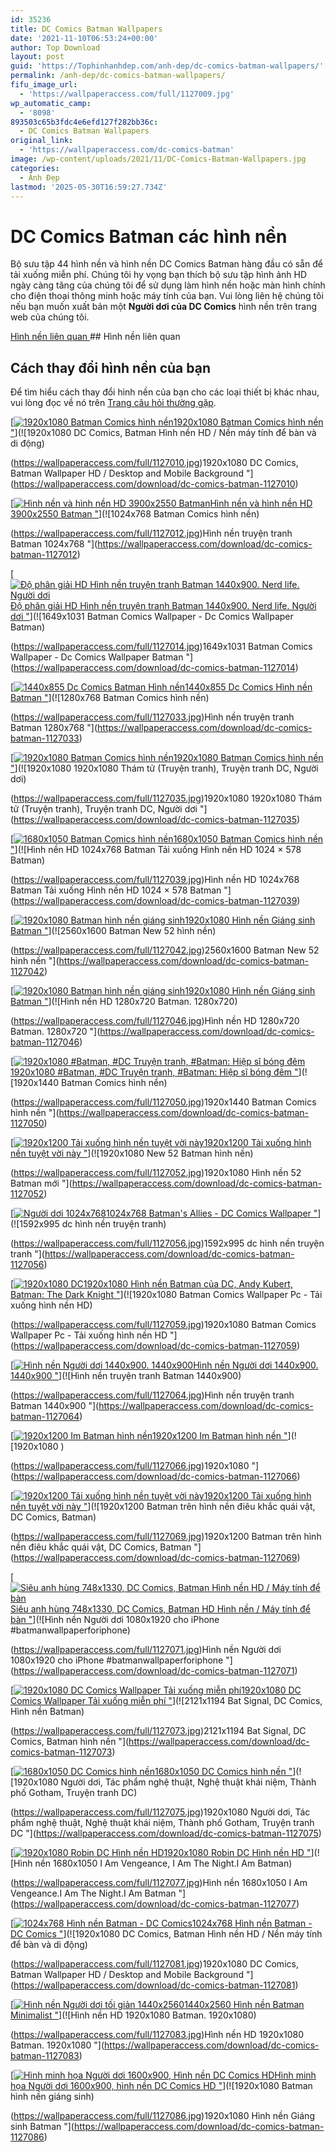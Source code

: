 ```yaml
---
id: 35236
title: DC Comics Batman Wallpapers
date: '2021-11-10T06:53:24+00:00'
author: Top Download
layout: post
guid: 'https://Tophinhanhdep.com/anh-dep/dc-comics-batman-wallpapers/'
permalink: /anh-dep/dc-comics-batman-wallpapers/
fifu_image_url:
  - 'https://wallpaperaccess.com/full/1127009.jpg'
wp_automatic_camp:
  - '8098'
893503c65b3fdc4e6efd127f282bb36c:
  - DC Comics Batman Wallpapers
original_link:
  - 'https://wallpaperaccess.com/dc-comics-batman'
image: /wp-content/uploads/2021/11/DC-Comics-Batman-Wallpapers.jpg
categories:
  - Ảnh Đẹp
lastmod: '2025-05-30T16:59:27.734Z'
---
```

# DC Comics Batman các hình nền

Bộ sưu tập 44 hình nền và hình nền DC Comics Batman hàng đầu có sẵn để tải xuống miễn phí. Chúng tôi hy vọng bạn thích bộ sưu tập hình ảnh HD ngày càng tăng của chúng tôi để sử dụng làm hình nền hoặc màn hình chính cho điện thoại thông minh hoặc máy tính của bạn. Vui lòng liên hệ chúng tôi nếu bạn muốn xuất bản một **Người dơi của DC Comics** hình nền trên trang web của chúng tôi.

[Hình nền liên quan ](#related) ## Hình nền liên quan

## Cách thay đổi hình nền của bạn

Để tìm hiểu cách thay đổi hình nền của bạn cho các loại thiết bị khác nhau, vui lòng đọc về nó trên [Trang câu hỏi thường gặp](https://tophinhanhdep.com/faq/).

  
[[![1920x1080 Batman Comics hình nền](https://wallpaperaccess.com/full/1127009.jpg)1920x1080 Batman Comics hình nền "](https://wallpaperaccess.com/download/dc-comics-batman-1127009)](![1920x1080 DC Comics, Batman Hình nền HD / Nền máy tính để bàn và di động)

(https://wallpaperaccess.com/full/1127010.jpg)1920x1080 DC Comics, Batman Wallpaper HD / Desktop and Mobile Background "](https://wallpaperaccess.com/download/dc-comics-batman-1127010)

[[![Hình nền và hình nền HD 3900x2550 Batman](https://wallpaperaccess.com/full/151839.jpg)Hình nền và hình nền HD 3900x2550 Batman "](https://wallpaperaccess.com/download/dc-comics-batman-151839)](![1024x768 Batman Comics hình nền)

(https://wallpaperaccess.com/full/1127012.jpg)Hình nền truyện tranh Batman 1024x768 "](https://wallpaperaccess.com/download/dc-comics-batman-1127012)

[[![Độ phân giải HD Hình nền truyện tranh Batman 1440x900.  Nerd life.  Người dơi](https://wallpaperaccess.com/full/1127013.jpg)Độ phân giải HD Hình nền truyện tranh Batman 1440x900. Nerd life. Người dơi "](https://wallpaperaccess.com/download/dc-comics-batman-1127013)](![1649x1031 Batman Comics Wallpaper - Dc Comics Wallpaper Batman)

(https://wallpaperaccess.com/full/1127014.jpg)1649x1031 Batman Comics Wallpaper - Dc Comics Wallpaper Batman "](https://wallpaperaccess.com/download/dc-comics-batman-1127014)

[[![1440x855 Dc Comics Batman Hình nền](https://wallpaperaccess.com/full/1127031.jpg)1440x855 Dc Comics Hình nền Batman "](https://wallpaperaccess.com/download/dc-comics-batman-1127031)](![1280x768 Batman Comics hình nền)

(https://wallpaperaccess.com/full/1127033.jpg)Hình nền truyện tranh Batman 1280x768 "](https://wallpaperaccess.com/download/dc-comics-batman-1127033)

[[![1920x1080 Batman Comics hình nền](https://wallpaperaccess.com/full/328894.jpg)1920x1080 Batman Comics hình nền "](https://wallpaperaccess.com/download/dc-comics-batman-328894)](![1920x1080 1920x1080 Thám tử (Truyện tranh), Truyện tranh DC, Người dơi)

(https://wallpaperaccess.com/full/1127035.jpg)1920x1080 1920x1080 Thám tử (Truyện tranh), Truyện tranh DC, Người dơi "](https://wallpaperaccess.com/download/dc-comics-batman-1127035)

[[![1680x1050 Batman Comics hình nền](https://wallpaperaccess.com/full/1127036.jpg)1680x1050 Batman Comics hình nền "](https://wallpaperaccess.com/download/dc-comics-batman-1127036)](![Hình nền HD 1024x768 Batman Tải xuống Hình nền HD 1024 × 578 Batman)

(https://wallpaperaccess.com/full/1127039.jpg)Hình nền HD 1024x768 Batman Tải xuống Hình nền HD 1024 × 578 Batman "](https://wallpaperaccess.com/download/dc-comics-batman-1127039)

[[![1920x1080 Batman hình nền giáng sinh](https://wallpaperaccess.com/full/1127040.jpg)1920x1080 Hình nền Giáng sinh Batman "](https://wallpaperaccess.com/download/dc-comics-batman-1127040)](![2560x1600 Batman New 52 hình nền)

(https://wallpaperaccess.com/full/1127042.jpg)2560x1600 Batman New 52 hình nền "](https://wallpaperaccess.com/download/dc-comics-batman-1127042)

[[![1920x1080 Batman hình nền giáng sinh](https://wallpaperaccess.com/full/1127044.jpg)1920x1080 Hình nền Giáng sinh Batman "](https://wallpaperaccess.com/download/dc-comics-batman-1127044)](![Hình nền HD 1280x720 Batman.  1280x720)

(https://wallpaperaccess.com/full/1127046.jpg)Hình nền HD 1280x720 Batman. 1280x720 "](https://wallpaperaccess.com/download/dc-comics-batman-1127046)

[[![1920x1080 #Batman, #DC Truyện tranh, #Batman: Hiệp sĩ bóng đêm](https://wallpaperaccess.com/full/1127048.jpg)1920x1080 #Batman, #DC Truyện tranh, #Batman: Hiệp sĩ bóng đêm "](https://wallpaperaccess.com/download/dc-comics-batman-1127048)](![1920x1440 Batman Comics hình nền)

(https://wallpaperaccess.com/full/1127050.jpg)1920x1440 Batman Comics hình nền "](https://wallpaperaccess.com/download/dc-comics-batman-1127050)

[[![1920x1200 Tải xuống hình nền tuyệt vời này](https://wallpaperaccess.com/full/1127051.jpg)1920x1200 Tải xuống hình nền tuyệt vời này "](https://wallpaperaccess.com/download/dc-comics-batman-1127051)](![1920x1080 New 52 Batman hình nền)

(https://wallpaperaccess.com/full/1127052.jpg)1920x1080 Hình nền 52 Batman mới "](https://wallpaperaccess.com/download/dc-comics-batman-1127052)

[[![Người dơi 1024x768](https://wallpaperaccess.com/full/1127055.jpg)1024x768 Batman's Allies - DC Comics Wallpaper "](https://wallpaperaccess.com/download/dc-comics-batman-1127055)](![1592x995 dc hình nền truyện tranh)

(https://wallpaperaccess.com/full/1127056.jpg)1592x995 dc hình nền truyện tranh "](https://wallpaperaccess.com/download/dc-comics-batman-1127056)

[[![1920x1080 DC](https://wallpaperaccess.com/full/1127057.jpg)1920x1080 Hình nền Batman của DC, Andy Kubert, Batman: The Dark Knight "](https://wallpaperaccess.com/download/dc-comics-batman-1127057)](![1920x1080 Batman Comics Wallpaper Pc - Tải xuống hình nền HD)

(https://wallpaperaccess.com/full/1127059.jpg)1920x1080 Batman Comics Wallpaper Pc - Tải xuống hình nền HD "](https://wallpaperaccess.com/download/dc-comics-batman-1127059)

[[![Hình nền Người dơi 1440x900.  1440x900](https://wallpaperaccess.com/full/1127061.jpg)Hình nền Người dơi 1440x900. 1440x900 "](https://wallpaperaccess.com/download/dc-comics-batman-1127061)](![Hình nền truyện tranh Batman 1440x900)

(https://wallpaperaccess.com/full/1127064.jpg)Hình nền truyện tranh Batman 1440x900 "](https://wallpaperaccess.com/download/dc-comics-batman-1127064)

[[![1920x1200 Im Batman hình nền](https://wallpaperaccess.com/full/1127065.jpg)1920x1200 Im Batman hình nền "](https://wallpaperaccess.com/download/dc-comics-batman-1127065)](![1920x1080 )

(https://wallpaperaccess.com/full/1127066.jpg)1920x1080 "](https://wallpaperaccess.com/download/dc-comics-batman-1127066)

[[![1920x1200 Tải xuống hình nền tuyệt vời này](https://wallpaperaccess.com/full/1127067.jpg)1920x1200 Tải xuống hình nền tuyệt vời này "](https://wallpaperaccess.com/download/dc-comics-batman-1127067)](![1920x1200 Batman trên hình nền điêu khắc quái vật, DC Comics, Batman)

(https://wallpaperaccess.com/full/1127069.jpg)1920x1200 Batman trên hình nền điêu khắc quái vật, DC Comics, Batman "](https://wallpaperaccess.com/download/dc-comics-batman-1127069)

[[![Siêu anh hùng 748x1330, DC Comics, Batman Hình nền HD / Máy tính để bàn](https://wallpaperaccess.com/full/1127070.jpg)Siêu anh hùng 748x1330, DC Comics, Batman HD Hình nền / Máy tính để bàn "](https://wallpaperaccess.com/download/dc-comics-batman-1127070)](![Hình nền Người dơi 1080x1920 cho iPhone #batmanwallpaperforiphone)

(https://wallpaperaccess.com/full/1127071.jpg)Hình nền Người dơi 1080x1920 cho iPhone #batmanwallpaperforiphone "](https://wallpaperaccess.com/download/dc-comics-batman-1127071)

[[![1920x1080 DC Comics Wallpaper Tải xuống miễn phí](https://wallpaperaccess.com/full/328988.jpg)1920x1080 DC Comics Wallpaper Tải xuống miễn phí "](https://wallpaperaccess.com/download/dc-comics-batman-328988)](![2121x1194 Bat Signal, DC Comics, Hình nền Batman)

(https://wallpaperaccess.com/full/1127073.jpg)2121x1194 Bat Signal, DC Comics, Batman hình nền "](https://wallpaperaccess.com/download/dc-comics-batman-1127073)

[[![1680x1050 DC Comics hình nền](https://wallpaperaccess.com/full/1127074.jpg)1680x1050 DC Comics hình nền "](https://wallpaperaccess.com/download/dc-comics-batman-1127074)](![1920x1080 Người dơi, Tác phẩm nghệ thuật, Nghệ thuật khái niệm, Thành phố Gotham, Truyện tranh DC)

(https://wallpaperaccess.com/full/1127075.jpg)1920x1080 Người dơi, Tác phẩm nghệ thuật, Nghệ thuật khái niệm, Thành phố Gotham, Truyện tranh DC "](https://wallpaperaccess.com/download/dc-comics-batman-1127075)

[[![1920x1080 Robin DC Hình nền HD](https://wallpaperaccess.com/full/1127076.jpg)1920x1080 Robin DC Hình nền HD "](https://wallpaperaccess.com/download/dc-comics-batman-1127076)](![Hình nền 1680x1050 I Am Vengeance, I Am The Night.I Am Batman)

(https://wallpaperaccess.com/full/1127077.jpg)Hình nền 1680x1050 I Am Vengeance.I Am The Night.I Am Batman "](https://wallpaperaccess.com/download/dc-comics-batman-1127077)

[[![1024x768 Hình nền Batman - DC Comics](https://wallpaperaccess.com/full/1127080.jpg)1024x768 Hình nền Batman - DC Comics "](https://wallpaperaccess.com/download/dc-comics-batman-1127080)](![1920x1080 DC Comics, Batman Hình nền HD / Nền máy tính để bàn và di động)

(https://wallpaperaccess.com/full/1127081.jpg)1920x1080 DC Comics, Batman Wallpaper HD / Desktop and Mobile Background "](https://wallpaperaccess.com/download/dc-comics-batman-1127081)

[[![Hình nền Người dơi tối giản 1440x2560](https://wallpaperaccess.com/full/696916.jpg)1440x2560 Hình nền Batman Minimalist "](https://wallpaperaccess.com/download/dc-comics-batman-696916)](![Hình nền HD 1920x1080 Batman.  1920x1080)

(https://wallpaperaccess.com/full/1127083.jpg)Hình nền HD 1920x1080 Batman. 1920x1080 "](https://wallpaperaccess.com/download/dc-comics-batman-1127083)

[[![Hình minh họa Người dơi 1600x900, Hình nền DC Comics HD](https://wallpaperaccess.com/full/1127084.jpg)Hình minh họa Người dơi 1600x900, hình nền DC Comics HD "](https://wallpaperaccess.com/download/dc-comics-batman-1127084)](![1920x1080 Batman hình nền giáng sinh)

(https://wallpaperaccess.com/full/1127086.jpg)1920x1080 Hình nền Giáng sinh Batman "](https://wallpaperaccess.com/download/dc-comics-batman-1127086)
